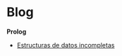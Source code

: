# Blog

**Prolog**

* [Estructuras de datos incompletas](https://github.com/jariazavalverde/blog/blob/master/posts/prolog/estructuras-de-datos-incompletas.md)